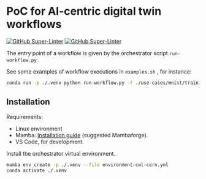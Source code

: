 # PoC for AI-centric digital twin workflows

[![GitHub Super-Linter](https://github.com/interTwin-eu/T6.5-AI-and-ML/actions/workflows/lint.yml/badge.svg)](https://github.com/marketplace/actions/super-linter)
[![GitHub Super-Linter](https://github.com/interTwin-eu/T6.5-AI-and-ML/actions/workflows/check-links.yml/badge.svg)](https://github.com/marketplace/actions/markdown-link-check)

The entry point of a workflow is given by the orchestrator script `run-workflow.py` .

See some examples of workflow executions in `examples.sh` , for instance:

```bash
conda run -p ./.venv python run-workflow.py -f ./use-cases/mnist/training-workflow-cwl.yml
```

## Installation

Requirements:

- Linux environment
- Mamba: [Installation guide](https://mamba.readthedocs.io/en/latest/installation.html) (suggested Mambaforge).
- VS Code, for development.

Install the orchestrator virtual environment.

```bash
mamba env create -p ./.venv --file environment-cwl-cern.yml
conda activate ./.venv
```
